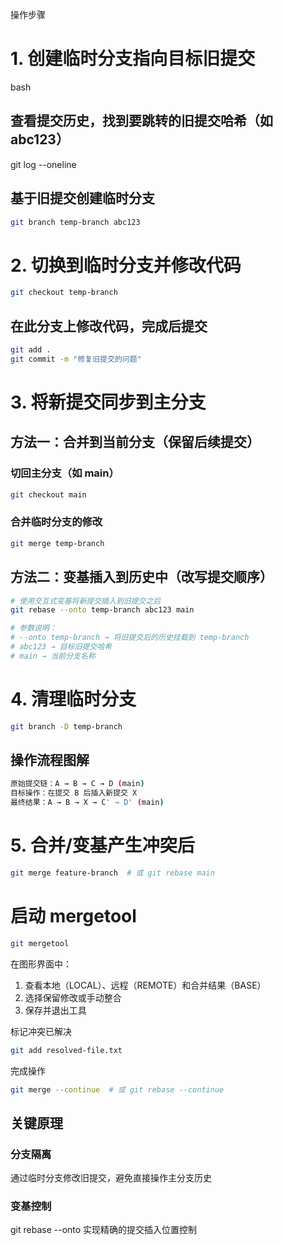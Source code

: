 操作步骤
# 1. ​创建临时分支指向目标旧提交
bash
## 查看提交历史，找到要跳转的旧提交哈希（如 abc123）
git log --oneline

## 基于旧提交创建临时分支
```bash
git branch temp-branch abc123
```

# 2. ​切换到临时分支并修改代码
```bash
git checkout temp-branch
```

## 在此分支上修改代码，完成后提交
```bash
git add .
git commit -m "修复旧提交的问题"
```

# 3. ​将新提交同步到主分支

## 方法一：合并到当前分支（保留后续提交）

### 切回主分支（如 main）
```bash
git checkout main
```

### 合并临时分支的修改
```bash
git merge temp-branch
```



## 方法二：变基插入到历史中（改写提交顺序）
```bash
# 使用交互式变基将新提交插入到旧提交之后
git rebase --onto temp-branch abc123 main

# 参数说明：
# --onto temp-branch → 将旧提交后的历史挂载到 temp-branch
# abc123 → 目标旧提交哈希
# main → 当前分支名称
```
# 4. 清理临时分支
```bash
git branch -D temp-branch
```
## 操作流程图解
```bash
原始提交链：A → B → C → D (main)
目标操作：在提交 B 后插入新提交 X
最终结果：A → B → X → C' → D' (main)
```

# 5. 合并/变基产生冲突后
```bash
git merge feature-branch  # 或 git rebase main
```

# 启动 mergetool
```bash
git mergetool
```

在图形界面中：
1. 查看本地（LOCAL）、远程（REMOTE）和合并结果（BASE）
2. 选择保留修改或手动整合
3. 保存并退出工具
   
标记冲突已解决
```bash
git add resolved-file.txt
```

完成操作
```bash
git merge --continue  # 或 git rebase --continue
```

## 关键原理
### ​分支隔离
通过临时分支修改旧提交，避免直接操作主分支历史
### ​变基控制
git rebase --onto 实现精确的提交插入位置控制
